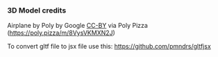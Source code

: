 
### 3D Model credits

Airplane by Poly by Google [CC-BY](https://creativecommons.org/licenses/by/3.0/) via Poly Pizza (https://poly.pizza/m/8VysVKMXN2J)

To convert gltf file to jsx file use this: https://github.com/pmndrs/gltfjsx
